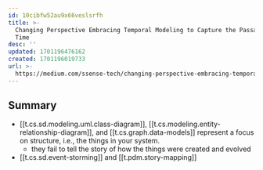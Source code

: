 ```yaml
---
id: 10cibfw52au9x66veslsrfh
title: >-
  Changing Perspective Embracing Temporal Modeling to Capture the Passage of
  Time 
desc: ''
updated: 1701196476162
created: 1701196019733
url: >-
  https://medium.com/ssense-tech/changing-perspective-embracing-temporal-modeling-to-capture-the-passage-of-time-2a53a0d193be
---
```


## Summary

- [[t.cs.sd.modeling.uml.class-diagram]], [[t.cs.modeling.entity-relationship-diagram]], and [[t.cs.graph.data-models]] represent a focus on structure, i.e., the things in your system.
  - they fail to tell the story of how the things were created and evolved
- [[t.cs.sd.event-storming]] and [[t.pdm.story-mapping]]